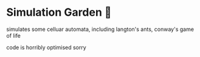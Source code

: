 
# Simulation Garden 🌿


 simulates some celluar automata, including langton's ants, conway's game of life 

 code is horribly optimised sorry
